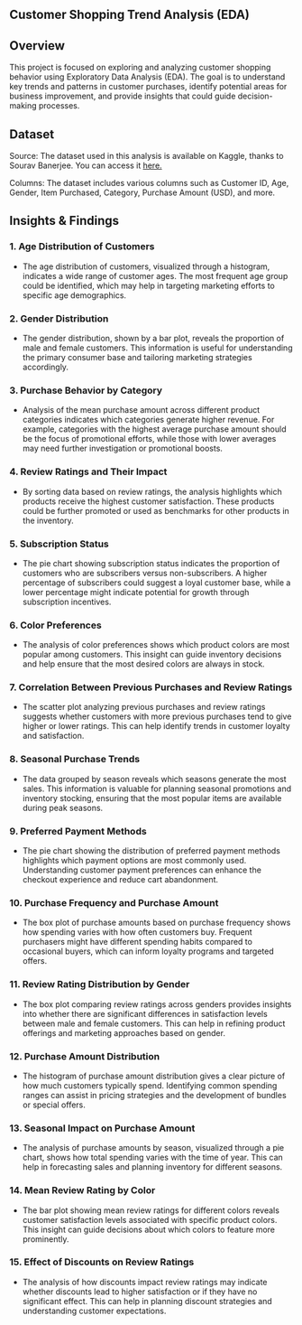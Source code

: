 ## Customer Shopping Trend Analysis (EDA) 


## Overview

This project is focused on exploring and analyzing customer shopping behavior using Exploratory Data Analysis (EDA). The goal is to understand key trends and patterns in customer purchases, identify potential areas for business improvement, and provide insights that could guide decision-making processes.

## Dataset

Source: The dataset used in this analysis is available on Kaggle, thanks to Sourav Banerjee. You can access it [here.](https://www.kaggle.com/datasets/iamsouravbanerjee/customer-shopping-trends-dataset/)

Columns: The dataset includes various columns such as Customer ID, Age, Gender, Item Purchased, Category, Purchase Amount (USD), and more.

## Insights & Findings

### 1. **Age Distribution of Customers**
   - The age distribution of customers, visualized through a histogram, indicates a wide range of customer ages. The most frequent age group could be identified, which may help in targeting marketing efforts to specific age demographics.

### 2. **Gender Distribution**
   - The gender distribution, shown by a bar plot, reveals the proportion of male and female customers. This information is useful for understanding the primary consumer base and tailoring marketing strategies accordingly.

### 3. **Purchase Behavior by Category**
   - Analysis of the mean purchase amount across different product categories indicates which categories generate higher revenue. For example, categories with the highest average purchase amount should be the focus of promotional efforts, while those with lower averages may need further investigation or promotional boosts.

### 4. **Review Ratings and Their Impact**
   - By sorting data based on review ratings, the analysis highlights which products receive the highest customer satisfaction. These products could be further promoted or used as benchmarks for other products in the inventory.

### 5. **Subscription Status**
   - The pie chart showing subscription status indicates the proportion of customers who are subscribers versus non-subscribers. A higher percentage of subscribers could suggest a loyal customer base, while a lower percentage might indicate potential for growth through subscription incentives.

### 6. **Color Preferences**
   - The analysis of color preferences shows which product colors are most popular among customers. This insight can guide inventory decisions and help ensure that the most desired colors are always in stock.

### 7. **Correlation Between Previous Purchases and Review Ratings**
   - The scatter plot analyzing previous purchases and review ratings suggests whether customers with more previous purchases tend to give higher or lower ratings. This can help identify trends in customer loyalty and satisfaction.

### 8. **Seasonal Purchase Trends**
   - The data grouped by season reveals which seasons generate the most sales. This information is valuable for planning seasonal promotions and inventory stocking, ensuring that the most popular items are available during peak seasons.

### 9. **Preferred Payment Methods**
   - The pie chart showing the distribution of preferred payment methods highlights which payment options are most commonly used. Understanding customer payment preferences can enhance the checkout experience and reduce cart abandonment.

### 10. **Purchase Frequency and Purchase Amount**
   - The box plot of purchase amounts based on purchase frequency shows how spending varies with how often customers buy. Frequent purchasers might have different spending habits compared to occasional buyers, which can inform loyalty programs and targeted offers.

### 11. **Review Rating Distribution by Gender**
   - The box plot comparing review ratings across genders provides insights into whether there are significant differences in satisfaction levels between male and female customers. This can help in refining product offerings and marketing approaches based on gender.

### 12. **Purchase Amount Distribution**
   - The histogram of purchase amount distribution gives a clear picture of how much customers typically spend. Identifying common spending ranges can assist in pricing strategies and the development of bundles or special offers.

### 13. **Seasonal Impact on Purchase Amount**
   - The analysis of purchase amounts by season, visualized through a pie chart, shows how total spending varies with the time of year. This can help in forecasting sales and planning inventory for different seasons.

### 14. **Mean Review Rating by Color**
   - The bar plot showing mean review ratings for different colors reveals customer satisfaction levels associated with specific product colors. This insight can guide decisions about which colors to feature more prominently.

### 15. **Effect of Discounts on Review Ratings**
   - The analysis of how discounts impact review ratings may indicate whether discounts lead to higher satisfaction or if they have no significant effect. This can help in planning discount strategies and understanding customer expectations.
